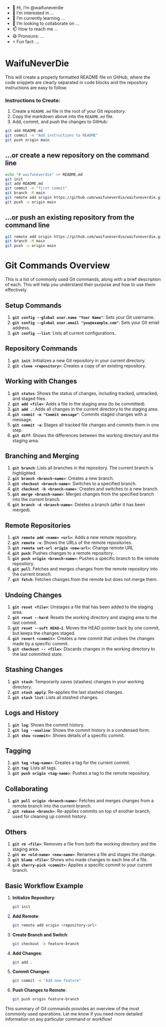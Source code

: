 - 👋 Hi, I’m @waifuneverdie
- 👀 I’m interested in ...
- 🌱 I’m currently learning ...
- 💞️ I’m looking to collaborate on ...
- 📫 How to reach me ...
- 😄 Pronouns: ...
- ⚡ Fun fact: ...

<!---
waifuneverdie/waifuneverdie is a ✨ special ✨ repository because its `README.md` (this file) appears on your GitHub profile.
You can click the Preview link to take a look at your changes.
--->
# WaifuNeverDie
This will create a properly formatted README file on GitHub, where the code snippets are clearly separated in code blocks and the repository instructions are easy to follow.

### Instructions to Create:
1. Create a `README.md` file in the root of your Git repository.
2. Copy the markdown above into the `README.md` file.
3. Add, commit, and push the changes to GitHub:
```bash
git add README.md
git commit -m "Add instructions to README"
git push origin main
```
## …or create a new repository on the command line
```bash
echo "# waifuneverdie" >> README.md
git init
git add README.md
git commit -m "first commit"
git branch -M main
git remote add origin https://github.com/waifuneverdie/waifuneverdie.git
git push -u origin main
```
## …or push an existing repository from the command line
```bash
git remote add origin https://github.com/waifuneverdie/waifuneverdie.git
git branch -M main
git push -u origin main
```



# Git Commands Overview

This is a list of commonly used Git commands, along with a brief description of each. This will help you understand their purpose and how to use them effectively.

## Setup Commands
1. **`git config --global user.name "Your Name"`**: Sets your Git username.
2. **`git config --global user.email "you@example.com"`**: Sets your Git email address.
3. **`git config --list`**: Lists all current configurations.

## Repository Commands
1. **`git init`**: Initializes a new Git repository in your current directory.
2. **`git clone <repository>`**: Creates a copy of an existing repository.

## Working with Changes
1. **`git status`**: Shows the status of changes, including tracked, untracked, and staged files.
2. **`git add <file>`**: Adds a file to the staging area (to be committed).
3. **`git add .`**: Adds all changes in the current directory to the staging area.
4. **`git commit -m "Commit message"`**: Commits staged changes with a message.
5. **`git commit -a`**: Stages all tracked file changes and commits them in one step.
6. **`git diff`**: Shows the differences between the working directory and the staging area.

## Branching and Merging
1. **`git branch`**: Lists all branches in the repository. The current branch is highlighted.
2. **`git branch <branch-name>`**: Creates a new branch.
3. **`git checkout <branch-name>`**: Switches to a specified branch.
4. **`git checkout -b <branch-name>`**: Creates and switches to a new branch.
5. **`git merge <branch-name>`**: Merges changes from the specified branch into the current branch.
6. **`git branch -d <branch-name>`**: Deletes a branch (after it has been merged).

## Remote Repositories
1. **`git remote add <name> <url>`**: Adds a new remote repository.
2. **`git remote -v`**: Shows the URLs of the remote repositories.
3. **`git remote set-url origin <new-url>`**: Change remote URL
4. **`git push`**: Pushes changes to a remote repository.
5. **`git push origin <branch-name>`**: Pushes a specific branch to the remote repository.
6. **`git pull`**: Fetches and merges changes from the remote repository into the current branch.
7. **`git fetch`**: Fetches changes from the remote but does not merge them.

## Undoing Changes
1. **`git reset <file>`**: Unstages a file that has been added to the staging area.
2. **`git reset --hard`**: Resets the working directory and staging area to the last commit.
3. **`git reset --soft HEAD~1`**: Moves the HEAD pointer back by one commit, but keeps the changes staged.
4. **`git revert <commit>`**: Creates a new commit that undoes the changes made by a specific commit.
5. **`git checkout -- <file>`**: Discards changes in the working directory to the last committed state.

## Stashing Changes
1. **`git stash`**: Temporarily saves (stashes) changes in your working directory.
2. **`git stash apply`**: Re-applies the last stashed changes.
3. **`git stash list`**: Lists all stashed changes.

## Logs and History
1. **`git log`**: Shows the commit history.
2. **`git log --oneline`**: Shows the commit history in a condensed form.
3. **`git show <commit>`**: Shows details of a specific commit.

## Tagging
1. **`git tag <tag-name>`**: Creates a tag for the current commit.
2. **`git tag`**: Lists all tags.
3. **`git push origin <tag-name>`**: Pushes a tag to the remote repository.

## Collaborating
1. **`git pull origin <branch-name>`**: Fetches and merges changes from a remote branch into the current branch.
2. **`git rebase <branch>`**: Re-applies commits on top of another branch, used for cleaning up commit history.

## Others
1. **`git rm <file>`**: Removes a file from both the working directory and the staging area.
2. **`git mv <old-name> <new-name>`**: Renames a file and stages the change.
3. **`git blame <file>`**: Shows who made changes to each line of a file.
4. **`git cherry-pick <commit>`**: Applies a specific commit to your current branch.

## Basic Workflow Example
1. **Initialize Repository**:
   ```bash
   git init
   ```
2. **Add Remote**:
   ```bash
   git remote add origin <repository-url>
   ```
3. **Create Branch and Switch**:
   ```bash
   git checkout -b feature-branch
   ```
4. **Add Changes**:
   ```bash
   git add .
   ```
5. **Commit Changes**:
   ```bash
   git commit -m "Add new feature"
   ```
6. **Push Changes to Remote**:
   ```bash
   git push origin feature-branch
   ```

This summary of Git commands provides an overview of the most commonly used operations. Let me know if you need more detailed information on any particular command or workflow!
